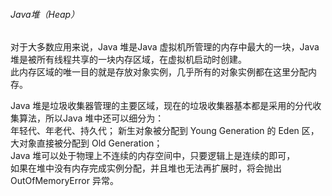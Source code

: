 ###### Java堆（Heap）

对于大多数应用来说，Java 堆是Java 虚拟机所管理的内存中最大的一块，Java 堆是被所有线程共享的一块内存区域，在虚拟机启动时创建。    
此内存区域的唯一目的就是存放对象实例，几乎所有的对象实例都在这里分配内存。    

Java 堆是垃圾收集器管理的主要区域，现在的垃圾收集器基本都是采用的分代收集算法，所以Java 堆中还可以细分为：  
年轻代、年老代、持久代；
新生对象被分配到 Young Generation 的 Eden 区，大对象直接被分配到 Old Generation；  
Java 堆可以处于物理上不连续的内存空间中，只要逻辑上是连续的即可，  
如果在堆中没有内存完成实例分配，并且堆也无法再扩展时，将会抛出OutOfMemoryError 异常。  



